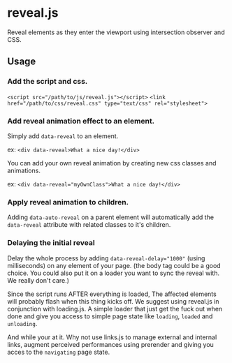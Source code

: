 # reveal.js

Reveal elements as they enter the viewport using intersection observer and CSS.

## Usage

### Add the script and css.

```<script src="/path/to/js/reveal.js"></script>```
```<link href="/path/to/css/reveal.css" type="text/css" rel="stylesheet">```

### Add reveal animation effect to an element.

Simply add ```data-reveal``` to an element. 

ex: ```<div data-reveal>What a nice day!</div>```

You can add your own reveal animation by creating new css classes and animations.

ex: ```<div data-reveal="myOwnClass">What a nice day!</div>```

### Apply reveal animation to children.

Adding ```data-auto-reveal``` on a parent element will automatically add the ```data-reveal``` attribute with related classes to it's children.

### Delaying the initial reveal 

Delay the whole process by adding ```data-reveal-delay="1000"``` (using milliseconds) on any element of your page.
(the body tag could be a good choice. You could also put it on a loader you want to sync the reveal with. We really don't care.)

Since the script runs AFTER everything is loaded, The affected elements will probably flash when this thing kicks off.
We suggest using reveal.js in conjunction with loading.js. 
A simple loader that just get the fuck out when done and give you access to simple page state like ```loading```, ```loaded``` and ```unloading```.

And while your at it. Why not use links.js to manage external and internal links, augment perceived performances using prerender and giving you acces to the ```navigating``` page state.

